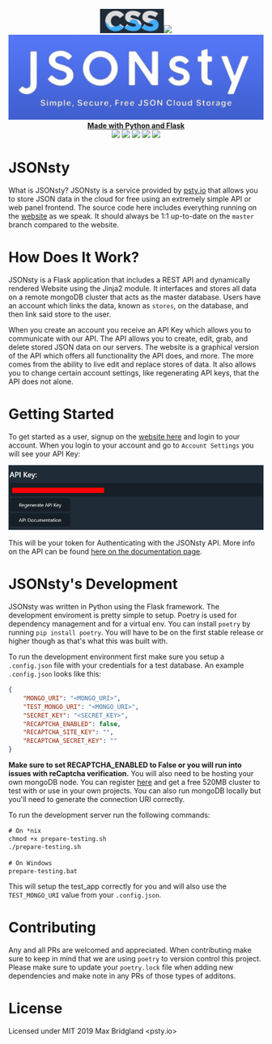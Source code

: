<p align="center">
    <a href="https://github.com/kognise/water.css"><img src="https://github.com/kognise/water.css/raw/master/logo.svg?sanitize=true" width="25%"></a><a href=""><img src="https://upload.wikimedia.org/wikipedia/commons/thumb/3/3c/Flask_logo.svg/1200px-Flask_logo.svg.png" width="25%;">
    <br>
    <img src="https://github.com/M4cs/jsonsty/blob/master/banner.png?raw=true">
    <br>
    <b>Made with Python and Flask</b>
    <br>
    <a href="https://github.com/M4cs/jsonsty/stargazers"><img src="https://img.shields.io/github/stars/M4cs/jsonsty"></a>
    <a href="https://github.com/M4cs/jsonsty/issues"><img src="https://img.shields.io/github/issues/M4cs/jsonsty"></a>
    <a href="https://github.com/M4cs/jsonsty/forks"><img src="https://img.shields.io/github/forks/M4cs/jsonsty"></a>
    <a href=""><img src="https://img.shields.io/github/license/M4cs/jsonsty"></a>
    <img src="https://img.shields.io/badge/python-3.6%2B-green">
</p>

# JSONsty

What is JSONsty? JSONsty is a service provided by [psty.io](https://psty.io) that allows you to store JSON data in the cloud for free using an extremely simple API or web panel frontend. The source code here includes everything running on the [website](https://json.psty.io) as we speak. It should always be 1:1 up-to-date on the `master` branch compared to the website.

# How Does It Work?

JSONsty is a Flask application that includes a REST API and dynamically rendered Website using the Jinja2 module. It interfaces and stores all data on a remote mongoDB cluster that acts as the master database. Users have an account which links the data, known as `stores`, on the database, and then link said store to the user.

When you create an account you receive an API Key which allows you to communicate with our API. The API allows you to create, edit, grab, and delete stored JSON data on our servers. The website is a graphical version of the API which offers all functionality the API does, and more. The more comes from the ability to live edit and replace stores of data. It also allows you to change certain account settings, like regenerating API keys, that the API does not alone.

# Getting Started

To get started as a user, signup on the [website here](https://json.psty.io) and login to your account. When you login to your account and go to `Account Settings` you will see your API Key:

<p align="center"><img src="https://github.com/M4cs/jsonsty/blob/master/examples/api_key_example.png?raw=true"></p>

This will be your token for Authenticating with the JSONsty API. More info on the API can be found [here on the documentation page](https://json.psty.io).

# JSONsty's Development

JSONsty was written in Python using the Flask framework. The development enviroment is pretty simple to setup. Poetry is used for dependency management and for a virtual env. You can install `poetry` by running `pip install poetry`. You will have to be on the first stable release or higher though as that's what this was built with. 

To run the development environment first make sure you setup a `.config.json` file with your credentials for a test database. An example `.config.json` looks like this:

```json
{
    "MONGO_URI": "<MONGO_URI>",
    "TEST_MONGO_URI": "<MONGO_URI>",
    "SECRET_KEY": "<SECRET_KEY>",
    "RECAPTCHA_ENABLED": false,
    "RECAPTCHA_SITE_KEY": "",
    "RECAPTCHA_SECRET_KEY": ""
}
```

**Make sure to set RECAPTCHA_ENABLED to False or you will run into issues with reCaptcha verification.** You will also need to be hosting your own mongoDB node. You can register [here](https://mongodb.com) and get a free 520MB cluster to test with or use in your own projects. You can also run mongoDB locally but you'll need to generate the connection URI correctly.

To run the development server run the following commands:

```
# On *nix
chmod +x prepare-testing.sh
./prepare-testing.sh

# On Windows
prepare-testing.bat
```

This will setup the test_app correctly for you and will also use the `TEST_MONGO_URI` value from your `.config.json`.

# Contributing

Any and all PRs are welcomed and appreciated. When contributing make sure to keep in mind that we are using `poetry` to version control this project. Please make sure to update your `poetry.lock` file when adding new dependencies and make note in any PRs of those types of additons. 

# License

Licensed under MIT 2019 Max Bridgland <psty.io>
